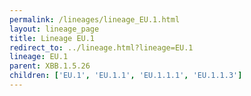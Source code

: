 ```yaml
---
permalink: /lineages/lineage_EU.1.html
layout: lineage_page
title: Lineage EU.1
redirect_to: ../lineage.html?lineage=EU.1
lineage: EU.1
parent: XBB.1.5.26
children: ['EU.1', 'EU.1.1', 'EU.1.1.1', 'EU.1.1.3']
---
```

